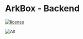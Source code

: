 # ArkBox - Backend

[![license](https://img.shields.io/github/license/White-Studio/ArkBox-backend?style=flat-square)]()

![Alt](https://repobeats.axiom.co/api/embed/272c74d33f6889645cdddc7ca5fab867da744bd7.svg "Repobeats analytics image")